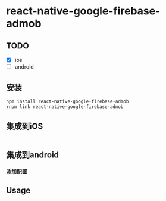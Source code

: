 # react-native-google-firebase-admob
## TODO
- [x] ios
- [ ] android

## 安装
```
npm install react-native-google-firebase-admob
rnpm link react-native-google-firebase-admob
```

## 集成到iOS
```
```
## 集成到android


#### 添加配置

## Usage

```

```

